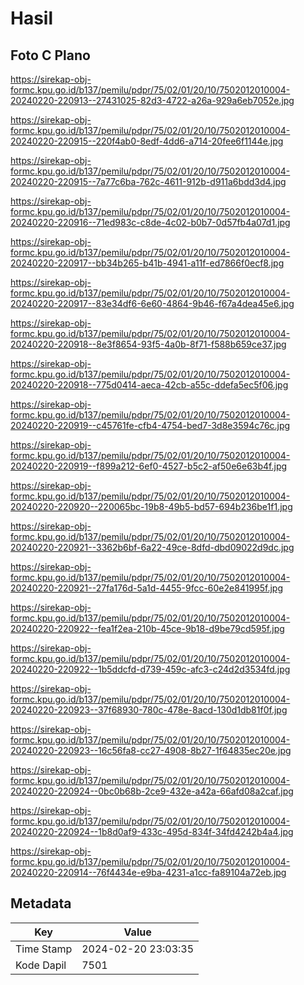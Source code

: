 # Hasil

## Foto C Plano

https://sirekap-obj-formc.kpu.go.id/b137/pemilu/pdpr/75/02/01/20/10/7502012010004-20240220-220913--27431025-82d3-4722-a26a-929a6eb7052e.jpg

https://sirekap-obj-formc.kpu.go.id/b137/pemilu/pdpr/75/02/01/20/10/7502012010004-20240220-220915--220f4ab0-8edf-4dd6-a714-20fee6f1144e.jpg

https://sirekap-obj-formc.kpu.go.id/b137/pemilu/pdpr/75/02/01/20/10/7502012010004-20240220-220915--7a77c6ba-762c-4611-912b-d911a6bdd3d4.jpg

https://sirekap-obj-formc.kpu.go.id/b137/pemilu/pdpr/75/02/01/20/10/7502012010004-20240220-220916--71ed983c-c8de-4c02-b0b7-0d57fb4a07d1.jpg

https://sirekap-obj-formc.kpu.go.id/b137/pemilu/pdpr/75/02/01/20/10/7502012010004-20240220-220917--bb34b265-b41b-4941-a11f-ed7866f0ecf8.jpg

https://sirekap-obj-formc.kpu.go.id/b137/pemilu/pdpr/75/02/01/20/10/7502012010004-20240220-220917--83e34df6-6e60-4864-9b46-f67a4dea45e6.jpg

https://sirekap-obj-formc.kpu.go.id/b137/pemilu/pdpr/75/02/01/20/10/7502012010004-20240220-220918--8e3f8654-93f5-4a0b-8f71-f588b659ce37.jpg

https://sirekap-obj-formc.kpu.go.id/b137/pemilu/pdpr/75/02/01/20/10/7502012010004-20240220-220918--775d0414-aeca-42cb-a55c-ddefa5ec5f06.jpg

https://sirekap-obj-formc.kpu.go.id/b137/pemilu/pdpr/75/02/01/20/10/7502012010004-20240220-220919--c45761fe-cfb4-4754-bed7-3d8e3594c76c.jpg

https://sirekap-obj-formc.kpu.go.id/b137/pemilu/pdpr/75/02/01/20/10/7502012010004-20240220-220919--f899a212-6ef0-4527-b5c2-af50e6e63b4f.jpg

https://sirekap-obj-formc.kpu.go.id/b137/pemilu/pdpr/75/02/01/20/10/7502012010004-20240220-220920--220065bc-19b8-49b5-bd57-694b236be1f1.jpg

https://sirekap-obj-formc.kpu.go.id/b137/pemilu/pdpr/75/02/01/20/10/7502012010004-20240220-220921--3362b6bf-6a22-49ce-8dfd-dbd09022d9dc.jpg

https://sirekap-obj-formc.kpu.go.id/b137/pemilu/pdpr/75/02/01/20/10/7502012010004-20240220-220921--27fa176d-5a1d-4455-9fcc-60e2e841995f.jpg

https://sirekap-obj-formc.kpu.go.id/b137/pemilu/pdpr/75/02/01/20/10/7502012010004-20240220-220922--fea1f2ea-210b-45ce-9b18-d9be79cd595f.jpg

https://sirekap-obj-formc.kpu.go.id/b137/pemilu/pdpr/75/02/01/20/10/7502012010004-20240220-220922--1b5ddcfd-d739-459c-afc3-c24d2d3534fd.jpg

https://sirekap-obj-formc.kpu.go.id/b137/pemilu/pdpr/75/02/01/20/10/7502012010004-20240220-220923--37f68930-780c-478e-8acd-130d1db81f0f.jpg

https://sirekap-obj-formc.kpu.go.id/b137/pemilu/pdpr/75/02/01/20/10/7502012010004-20240220-220923--16c56fa8-cc27-4908-8b27-1f64835ec20e.jpg

https://sirekap-obj-formc.kpu.go.id/b137/pemilu/pdpr/75/02/01/20/10/7502012010004-20240220-220924--0bc0b68b-2ce9-432e-a42a-66afd08a2caf.jpg

https://sirekap-obj-formc.kpu.go.id/b137/pemilu/pdpr/75/02/01/20/10/7502012010004-20240220-220924--1b8d0af9-433c-495d-834f-34fd4242b4a4.jpg

https://sirekap-obj-formc.kpu.go.id/b137/pemilu/pdpr/75/02/01/20/10/7502012010004-20240220-220914--76f4434e-e9ba-4231-a1cc-fa89104a72eb.jpg


## Metadata

| Key        | Value               |
| ---------- | ------------------- |
| Time Stamp | 2024-02-20 23:03:35 |
| Kode Dapil | 7501                |



